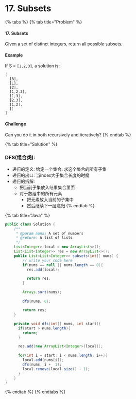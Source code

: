 # 17. Subsets

{% tabs %}
{% tab title="Problem" %}
#### 17. Subsets

Given a set of distinct integers, return all possible subsets.

#### Example

If S = `[1,2,3]`, a solution is:

```text
[
  [3],
  [1],
  [2],
  [1,2,3],
  [1,3],
  [2,3],
  [1,2],
  []
]
```

#### Challenge

Can you do it in both recursively and iteratively?
{% endtab %}

{% tab title="Solution" %}
### DFS\(组合类\):

* 递归的定义: 给定一个集合, 求这个集合的所有子集
* 递归的出口: 当index大于集合长度的时候
* 递归的拆解:
  * 把当前子集放入结果集合里面
  * 对于数组中的所有元素
    * 把元素放入当前的子集中
    * 然后继续下一层递归
{% endtab %}

{% tab title="Java" %}
```java
public class Solution {
    /**
     * @param nums: A set of numbers
     * @return: A list of lists
     */
    List<Integer> local = new ArrayList<>();
    List<List<Integer>> res = new ArrayList<>();
    public List<List<Integer>> subsets(int[] nums) {
        // write your code here
        if(nums == null || nums.length == 0){
          res.add(local);
          
          return res;
        }
        
        Arrays.sort(nums);
        
        dfs(nums, 0);
        
        return res;
    }
    
    private void dfs(int[] nums, int start){
      if(start > nums.length){
        return;
      }
      
      res.add(new ArrayList<Integer>(local));
      
      for(int i = start; i < nums.length; i++){
        local.add(nums[i]);
        dfs(nums, i +  1);
        local.remove(local.size() - 1);
      }
    }
}
```
{% endtab %}
{% endtabs %}

